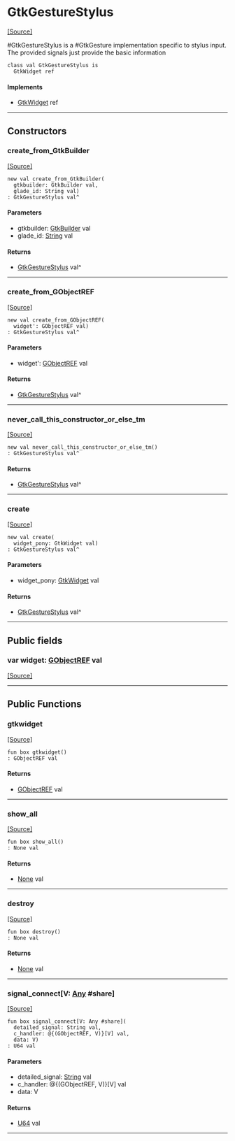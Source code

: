 # GtkGestureStylus
<span class="source-link">[[Source]](src/gtk3/GtkGestureStylus.md#L6)</span>

#GtkGestureStylus is a #GtkGesture implementation specific to stylus
input. The provided signals just provide the basic information


```pony
class val GtkGestureStylus is
  GtkWidget ref
```

#### Implements

* [GtkWidget](gtk3-GtkWidget.md) ref

---

## Constructors

### create_from_GtkBuilder
<span class="source-link">[[Source]](src/gtk3/GtkGestureStylus.md#L15)</span>


```pony
new val create_from_GtkBuilder(
  gtkbuilder: GtkBuilder val,
  glade_id: String val)
: GtkGestureStylus val^
```
#### Parameters

*   gtkbuilder: [GtkBuilder](gtk3-GtkBuilder.md) val
*   glade_id: [String](builtin-String.md) val

#### Returns

* [GtkGestureStylus](gtk3-GtkGestureStylus.md) val^

---

### create_from_GObjectREF
<span class="source-link">[[Source]](src/gtk3/GtkGestureStylus.md#L18)</span>


```pony
new val create_from_GObjectREF(
  widget': GObjectREF val)
: GtkGestureStylus val^
```
#### Parameters

*   widget': [GObjectREF](minimal-browser-..-gobject-GObjectREF.md) val

#### Returns

* [GtkGestureStylus](gtk3-GtkGestureStylus.md) val^

---

### never_call_this_constructor_or_else_tm
<span class="source-link">[[Source]](src/gtk3/GtkGestureStylus.md#L21)</span>


```pony
new val never_call_this_constructor_or_else_tm()
: GtkGestureStylus val^
```

#### Returns

* [GtkGestureStylus](gtk3-GtkGestureStylus.md) val^

---

### create
<span class="source-link">[[Source]](src/gtk3/GtkGestureStylus.md#L25)</span>


```pony
new val create(
  widget_pony: GtkWidget val)
: GtkGestureStylus val^
```
#### Parameters

*   widget_pony: [GtkWidget](gtk3-GtkWidget.md) val

#### Returns

* [GtkGestureStylus](gtk3-GtkGestureStylus.md) val^

---

## Public fields

### var widget: [GObjectREF](minimal-browser-..-gobject-GObjectREF.md) val
<span class="source-link">[[Source]](src/gtk3/GtkGestureStylus.md#L11)</span>



---

## Public Functions

### gtkwidget
<span class="source-link">[[Source]](src/gtk3/GtkGestureStylus.md#L13)</span>


```pony
fun box gtkwidget()
: GObjectREF val
```

#### Returns

* [GObjectREF](minimal-browser-..-gobject-GObjectREF.md) val

---

### show_all
<span class="source-link">[[Source]](src/gtk3/GtkWidget.md#L4)</span>


```pony
fun box show_all()
: None val
```

#### Returns

* [None](builtin-None.md) val

---

### destroy
<span class="source-link">[[Source]](src/gtk3/GtkWidget.md#L7)</span>


```pony
fun box destroy()
: None val
```

#### Returns

* [None](builtin-None.md) val

---

### signal_connect\[V: [Any](builtin-Any.md) #share\]
<span class="source-link">[[Source]](src/gtk3/GtkWidget.md#L10)</span>


```pony
fun box signal_connect[V: Any #share](
  detailed_signal: String val,
  c_handler: @{(GObjectREF, V)}[V] val,
  data: V)
: U64 val
```
#### Parameters

*   detailed_signal: [String](builtin-String.md) val
*   c_handler: @{(GObjectREF, V)}[V] val
*   data: V

#### Returns

* [U64](builtin-U64.md) val

---

